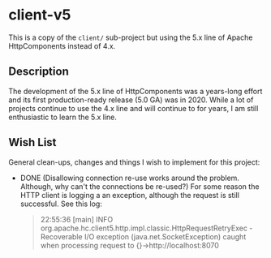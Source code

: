 # client-v5

This is a copy of the `client/` sub-project but using the 5.x line of Apache HttpComponents instead of 4.x.

## Description

The development of the 5.x line of HttpComponents was a years-long effort and its first production-ready release (5.0 GA)
was in 2020. While a lot of projects continue to use the 4.x line and will continue to for years, I am still enthusiastic
to learn the 5.x line. 

## Wish List

General clean-ups, changes and things I wish to implement for this project:

* DONE (Disallowing connection re-use works around the problem. Although, why can't the connections be re-used?) For some reason the HTTP client is logging a an exception, although the request is still successful. See this log:
  > 22:55:36 [main] INFO org.apache.hc.client5.http.impl.classic.HttpRequestRetryExec - Recoverable I/O exception (java.net.SocketException) caught when processing request to {}->http://localhost:8070
